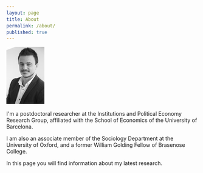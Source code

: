 ```yaml
---
layout: page
title: About
permalink: /about/
published: true
---
```


![](/_pages/about/rsz_paulo_bw.jpg)


I'm a postdoctoral researcher at the Institutions and Political Economy Research Group, affiliated with the School of Economics of the University of Barcelona.

I am also an associate member of the Sociology Department at the University of Oxford, and a former William Golding Fellow of Brasenose College.

In this page you will find information about my latest research.

